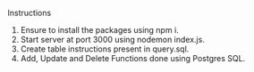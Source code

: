 Instructions
1. Ensure to install the packages using npm i.
2. Start server at port 3000 using nodemon index.js.
3. Create table instructions present in query.sql.
4. Add, Update and Delete Functions done using Postgres SQL.

